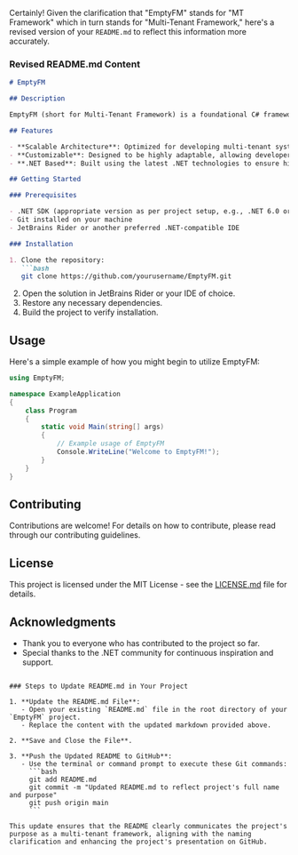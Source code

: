 Certainly! Given the clarification that "EmptyFM" stands for "MT Framework" which in turn stands for "Multi-Tenant Framework," here's a revised version of your `README.md` to reflect this information more accurately.

### Revised README.md Content

```markdown
# EmptyFM

## Description

EmptyFM (short for Multi-Tenant Framework) is a foundational C# framework specifically designed for building scalable multi-tenant applications. This framework offers a minimalist yet robust base, enabling developers to customize and extend functionalities to suit various multi-tenant scenarios.

## Features

- **Scalable Architecture**: Optimized for developing multi-tenant systems with efficiency and flexibility.
- **Customizable**: Designed to be highly adaptable, allowing developers to tailor the framework to their specific needs.
- **.NET Based**: Built using the latest .NET technologies to ensure high performance and broad compatibility.

## Getting Started

### Prerequisites

- .NET SDK (appropriate version as per project setup, e.g., .NET 6.0 or later)
- Git installed on your machine
- JetBrains Rider or another preferred .NET-compatible IDE

### Installation

1. Clone the repository:
   ```bash
   git clone https://github.com/yourusername/EmptyFM.git
   ```
2. Open the solution in JetBrains Rider or your IDE of choice.
3. Restore any necessary dependencies.
4. Build the project to verify installation.

## Usage

Here's a simple example of how you might begin to utilize EmptyFM:
```csharp
using EmptyFM;

namespace ExampleApplication
{
    class Program
    {
        static void Main(string[] args)
        {
            // Example usage of EmptyFM
            Console.WriteLine("Welcome to EmptyFM!");
        }
    }
}
```

## Contributing

Contributions are welcome! For details on how to contribute, please read through our contributing guidelines.

## License

This project is licensed under the MIT License - see the [LICENSE.md](LICENSE) file for details.

## Acknowledgments

- Thank you to everyone who has contributed to the project so far.
- Special thanks to the .NET community for continuous inspiration and support.
```

### Steps to Update README.md in Your Project

1. **Update the README.md File**:
   - Open your existing `README.md` file in the root directory of your `EmptyFM` project.
   - Replace the content with the updated markdown provided above.

2. **Save and Close the File**.

3. **Push the Updated README to GitHub**:
   - Use the terminal or command prompt to execute these Git commands:
     ```bash
     git add README.md
     git commit -m "Updated README.md to reflect project's full name and purpose"
     git push origin main
     ```

This update ensures that the README clearly communicates the project's purpose as a multi-tenant framework, aligning with the naming clarification and enhancing the project's presentation on GitHub.
